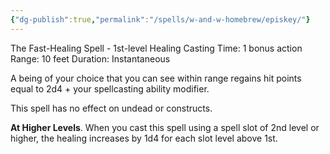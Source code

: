 ```yaml
---
{"dg-publish":true,"permalink":"/spells/w-and-w-homebrew/episkey/"}
---
```


The Fast-Healing Spell - 1st-level Healing
Casting Time: 1 bonus action
Range: 10 feet
Duration: Instantaneous

A being of your choice that you can see within range regains hit points equal to 2d4 + your spellcasting ability modifier.

This spell has no effect on undead or constructs.

**At Higher Levels**. When you cast this spell using a spell slot of 2nd level or higher, the healing increases by 1d4 for each slot level above 1st.